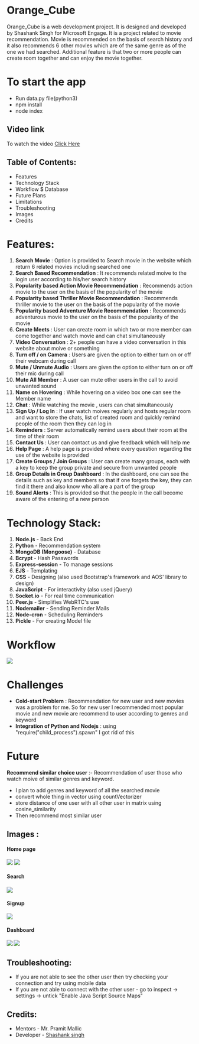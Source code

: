 # **Orange_Cube**

Orange_Cube is a web development project. It is designed and developed by Shashank Singh for Microsoft Engage. It is a project related to movie recommendation. Movie is recommended on the basis of search history and it also recommends 6 other movies which are of the same genre as of the one we had searched. Additional feature is that two or more people can create room together and can enjoy the movie together.


# To start the app
- Run data.py file(python3)
- npm install
- node index

## Video link
To watch the video [Click Here](https://drive.google.com/file/d/1oUOrfecxL50xUH8zevg6jCCmQMa-aS1v/view?usp=drivesdk)

## Table of Contents:

- Features
- Technology Stack
- Workflow $ Database
- Future Plans
- Limitations
- Troubleshooting
- Images
- Credits

# Features:
1. **Search Movie** : Option is provided to Search movie in the website which return 6 related movies including searched one
2. **Search Based Recommendation** : It recommends related moive to the login user according to his/her search history
4. **Popularity based Action Movie Recommendation** : Recommends action movie to the user on the basis of the popularity of the movie
4. **Popularity based Thriller Movie Recommendation** : Recommends thriller movie to the user on the basis of the popularity of the movie
4. **Popularity based Adventure Movie Recommendation** : Recommends adventurous movie to the user on the basis of the popularity of the movie
5. **Create Meets** : User can create room in which two or more member can come together and watch movie and can chat simultaneously
5. **Video Conversation** : 2+ people can have a video conversation in this website about moive or something
6. **Turn off / on Camera** : Users are given the option to either turn on or off their webcam during call
6. **Mute / Unmute Audio** : Users are given the option to either turn on or off their mic during call
7. **Mute All Member** : A user can mute other users in the call to avoid unwanted sound
8. **Name on Hovering** : While hovering on a video box one can see the Member name
20. **Chat** : While watching the movie , users can chat simultaneously
11. **Sign Up / Log In** : If user watch moives regularly and hosts regular room and want to store the chats, list of created room and quickly remind people of the room then they can log in
52. **Reminders** : Server automatically remind users about their room at the time of their room
22. **Contact Us** : User can contact us and give feedback which will help me 
23. **Help Page** : A help page is provided where every question regarding the use of the website is provided
25. **Create Groups / Join Groups** : User can create many groups, each with a key to keep the group private and secure from unwanted people
24. **Group Details in Group Dashboard** : In the dashboard, one can see the details such as key and members so that if one forgets the key, they can find it there and also know who all are a part of the group
20. **Sound Alerts** : This is provided so that the people in the call become aware of the entering of a new person


# Technology Stack:
1. **Node.js** - Back End
2. **Python** - Recommendation system
2. **MongoDB (Mongoose)** - Database
3. **Bcrypt** - Hash Passwords
4. **Express-session** - To manage sessions
5. **EJS** - Templating
6. **CSS** - Designing (also used Bootstrap's framework and AOS' library to design)
5. **JavaScript** - For interactivity (also used jQuery)
5. **Socket.io** - For real time communication
8. **Peer.js** - Simplifies WebRTC's use
8. **Nodemailer** - Sending Reminder Mails
8. **Node-cron** - Scheduling Reminders
9. **Pickle** - For creating Model file


# Workflow
<img src = "./static/images/workflow.jpeg">




# Challenges
- **Cold-start Problem** : Recommendation for new user and new movies was a problem for me. So for new user I recommended most popular movie and new movie are recommend to user according to genres and keyword
- **Integration of Python and Nodejs** : using "require("child_process").spawn" I got rid of this



# **Future**
**Recommend similar choice user** :- Recommendation of user those who watch moive of similar genres and keyword.
- I plan to add genres and keyword of all the searched movie 
- convert whole thing in vector using countVectorizer
- store distance of one user with all other user in matrix using cosine_similarity
- Then recommend most similar user


## Images :
<h4>Home page</h4>
<img src = "./static/images/homepage1.png">
<img src = "./static/images/hostandjoin.png">
<h4>Search<h4>
<img src = "./static/images/recomendation.png">
<h4>Signup<h4>
<img src = "./static/images/signup.png">
  
<h4>Dashboard<h4>
<img src = "./static/images/historyrec.png">
<img src = "./static/images/grouprec.png">


## Troubleshooting:
- If you are not able to see the other user then try checking your connection and try using mobile data
- If you are not able to connect with the other user - go to inspect -> settings -> untick "Enable Java Script Source Maps"


## Credits:
- Mentors - Mr. Pramit Mallic
- Developer - [Shashank singh](https://github.com/singhshashank25)



